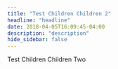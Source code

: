 ```yaml
---
title: "Test Children Children 2"
headline: "headline"
date: 2018-04-05T16:09:45-04:00
description: "description"
hide_sidebar: false
---
```


Test Children Children Two